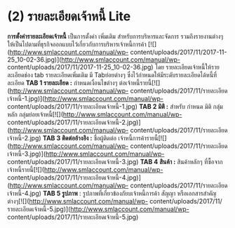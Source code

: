 # (2)    รายละเอียดเจ้าหนี้  Lite

**การตั้งค่ารายละเอียดเจ้าหนี้** เป็นการตั้งค่า เพิ่มเติม
สำหรับการบริหารและจัดการ
รวมถึงรายงานต่างๆให้เป็นไปตามที่ธุรกิจออกแบบไว้เกี่ยวกับการบริหารเจ้าหนี้การค้า
[![](http://www.smlaccount.com/manual/wp-
content/uploads/2017/11/2017-11-25_10-02-36.jpg)](http://www.smlaccount.com/manual/wp-
content/uploads/2017/11/2017-11-25_10-02-36.jpg) โดย
รายละเอียดเจ้าหนี้ให้รายละเอียดช่อง tab รายละเอียดเพิ่มเติม มี Tabย่อยต่างๆ
ซึ่งไว้กำหนดให้มีระดับรายละเอียดได้หนี้ที่ละเอียด **TAB 1 รายละเอียด :**
กำหนดเงื่อนไขต่างๆ ต่อเจ้าหนี้รายนี้[![](http://www.smlaccount.com/manual/wp-
content/uploads/2017/11/รายละเอียดเจ้าหนี้-1.jpg)](http://www.smlaccount.com/manual/wp-
content/uploads/2017/11/รายละเอียดเจ้าหนี้-1.jpg) **TAB 2 มิติ :** สำหรับ
กำหนด มิติ กลุ่มหลัก
กลุ่มย่อยเจ้าหนี้[![](http://www.smlaccount.com/manual/wp-
content/uploads/2017/11/รายละเอียดเจ้าหนี้-2.jpg)](http://www.smlaccount.com/manual/wp-
content/uploads/2017/11/รายละเอียดเจ้าหนี้-2.jpg) **TAB 3 ติดต่ออ้างอิง :**
ชื่อผู้ติดต่อ เจ้าหนี้การค้ารายนี้[![](http://www.smlaccount.com/manual/wp-
content/uploads/2017/11/รายละเอียดเจ้าหนี้-3.jpg)](http://www.smlaccount.com/manual/wp-
content/uploads/2017/11/รายละเอียดเจ้าหนี้-3.jpg) **TAB 4 สินค้า :**
สินค้าหลักๆ ที่ซื้อจากเจ้าหนี้รายนี้[![](http://www.smlaccount.com/manual/wp-
content/uploads/2017/11/รายละเอียดเจ้าหนี้-4.jpg)](http://www.smlaccount.com/manual/wp-
content/uploads/2017/11/รายละเอียดเจ้าหนี้-4.jpg) **TAB 5 รูปภาพ** :
รูปภาพที่เกี่ยวข้องกัยบเจ้าหนี้การค้า สัญญา
หรือเอกสารสำคัญต่างๆ[![](http://www.smlaccount.com/manual/wp-
content/uploads/2017/11/รายละเอียดเจ้าหนี้-5.jpg)](http://www.smlaccount.com/manual/wp-
content/uploads/2017/11/รายละเอียดเจ้าหนี้-5.jpg)  

